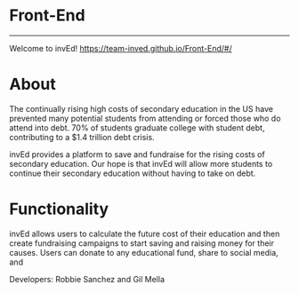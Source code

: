 # Front-End
-----------
Welcome to invEd! https://team-inved.github.io/Front-End/#/

# About
The continually rising high costs of secondary education in the US have prevented many potential students from attending or forced those who do attend into debt. 70% of students graduate college with student debt, contributing to a $1.4 trillion debt crisis.

invEd provides a platform to save and fundraise for the rising costs of secondary education. Our hope is that invEd will allow more students to continue their secondary education without having to take on debt.

# Functionality
invEd allows users to calculate the future cost of their education and then create fundraising campaigns to start saving and raising money for their causes. Users can donate to any educational fund, share to social media, and 


Developers: Robbie Sanchez and Gil Mella
